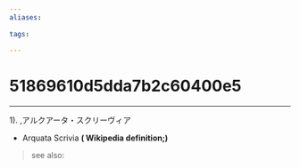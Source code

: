 ```yaml
---
aliases:
    
tags:
    
---
```


# 51869610d5dda7b2c60400e5
---
1).
,アルクアータ・スクリーヴィア

- Arquata Scrivia
**( Wikipedia definition;)**
> see also: 
            